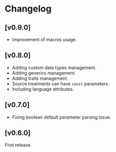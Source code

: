 
# Changelog

## [v0.9.0]

- Improvement of macros usage.

## [v0.8.0]

- Adding custom data types management.
- Adding generics management.
- Adding traits management.
- Source treatments can have `const` parameters.
- Including language attributes.

## [v0.7.0]

- Fixing boolean default parameter parsing issue.

## [v0.6.0]

First release.

